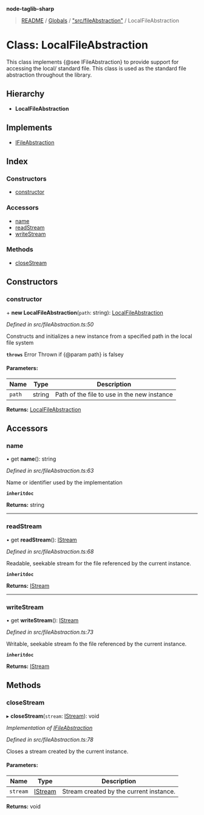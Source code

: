 **node-taglib-sharp**

> [README](../README.md) / [Globals](../globals.md) / ["src/fileAbstraction"](../modules/_src_fileabstraction_.md) / LocalFileAbstraction

# Class: LocalFileAbstraction

This class implements {@see IFileAbstraction} to provide support for accessing the local/
standard file.
This class is used as the standard file abstraction throughout the library.

## Hierarchy

* **LocalFileAbstraction**

## Implements

* [IFileAbstraction](../interfaces/_src_fileabstraction_.ifileabstraction.md)

## Index

### Constructors

* [constructor](_src_fileabstraction_.localfileabstraction.md#constructor)

### Accessors

* [name](_src_fileabstraction_.localfileabstraction.md#name)
* [readStream](_src_fileabstraction_.localfileabstraction.md#readstream)
* [writeStream](_src_fileabstraction_.localfileabstraction.md#writestream)

### Methods

* [closeStream](_src_fileabstraction_.localfileabstraction.md#closestream)

## Constructors

### constructor

\+ **new LocalFileAbstraction**(`path`: string): [LocalFileAbstraction](_src_fileabstraction_.localfileabstraction.md)

*Defined in src/fileAbstraction.ts:50*

Constructs and initializes a new instance from a specified path in the local file system

**`throws`** Error Thrown if {@param path} is falsey

#### Parameters:

Name | Type | Description |
------ | ------ | ------ |
`path` | string | Path of the file to use in the new instance |

**Returns:** [LocalFileAbstraction](_src_fileabstraction_.localfileabstraction.md)

## Accessors

### name

• get **name**(): string

*Defined in src/fileAbstraction.ts:63*

Name or identifier used by the implementation

**`inheritdoc`** 

**Returns:** string

___

### readStream

• get **readStream**(): [IStream](../interfaces/_src_stream_.istream.md)

*Defined in src/fileAbstraction.ts:68*

Readable, seekable stream for the file referenced by the current instance.

**`inheritdoc`** 

**Returns:** [IStream](../interfaces/_src_stream_.istream.md)

___

### writeStream

• get **writeStream**(): [IStream](../interfaces/_src_stream_.istream.md)

*Defined in src/fileAbstraction.ts:73*

Writable, seekable stream fo the file referenced by the current instance.

**`inheritdoc`** 

**Returns:** [IStream](../interfaces/_src_stream_.istream.md)

## Methods

### closeStream

▸ **closeStream**(`stream`: [IStream](../interfaces/_src_stream_.istream.md)): void

*Implementation of [IFileAbstraction](../interfaces/_src_fileabstraction_.ifileabstraction.md)*

*Defined in src/fileAbstraction.ts:78*

Closes a stream created by the current instance.

#### Parameters:

Name | Type | Description |
------ | ------ | ------ |
`stream` | [IStream](../interfaces/_src_stream_.istream.md) | Stream created by the current instance.  |

**Returns:** void
